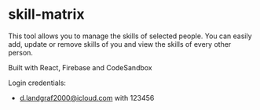 # skill-matrix

This tool allows you to manage the skills of selected people. You can easily add, update or remove skills of you and view the skills of every other person.

Built with React, Firebase and CodeSandbox

Login credentials:

- d.landgraf2000@icloud.com with 123456
